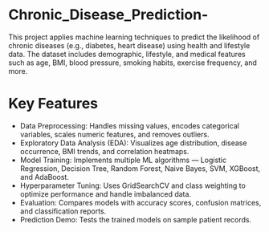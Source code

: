 # Chronic_Disease_Prediction-
This project applies machine learning techniques to predict the likelihood of chronic diseases (e.g., diabetes, heart disease) using health and lifestyle data. The dataset includes demographic, lifestyle, and medical features such as age, BMI, blood pressure, smoking habits, exercise frequency, and more.

# Key Features

- Data Preprocessing: Handles missing values, encodes categorical variables, scales numeric features, and removes outliers.
- Exploratory Data Analysis (EDA): Visualizes age distribution, disease occurrence, BMI trends, and correlation heatmaps.
- Model Training: Implements multiple ML algorithms — Logistic Regression, Decision Tree, Random Forest, Naive Bayes, SVM, XGBoost, and AdaBoost.
- Hyperparameter Tuning: Uses GridSearchCV and class weighting to optimize performance and handle imbalanced data.
- Evaluation: Compares models with accuracy scores, confusion matrices, and classification reports.
- Prediction Demo: Tests the trained models on sample patient records.
